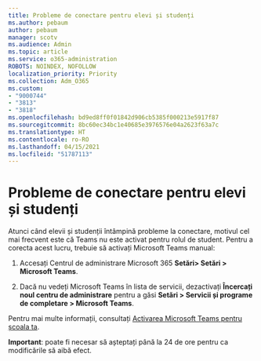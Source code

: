 ```yaml
---
title: Probleme de conectare pentru elevi și studenți
ms.author: pebaum
author: pebaum
manager: scotv
ms.audience: Admin
ms.topic: article
ms.service: o365-administration
ROBOTS: NOINDEX, NOFOLLOW
localization_priority: Priority
ms.collection: Adm_O365
ms.custom:
- "9000744"
- "3813"
- "3818"
ms.openlocfilehash: bd9ed8ff0f01842d906cb5385f000213e5917f87
ms.sourcegitcommit: 8bc60ec34bc1e40685e3976576e04a2623f63a7c
ms.translationtype: HT
ms.contentlocale: ro-RO
ms.lasthandoff: 04/15/2021
ms.locfileid: "51787113"
---
```

# <a name="sign-in-issues-for-students"></a>Probleme de conectare pentru elevi și studenți

Atunci când elevii și studenții întâmpină probleme la conectare, motivul cel mai frecvent este că Teams nu este activat pentru rolul de student. Pentru a corecta acest lucru, trebuie să activați Microsoft Teams manual:

1. Accesați Centrul de administrare Microsoft 365 **Setări> Setări > Microsoft Teams**. 

2. Dacă nu vedeți Microsoft Teams în lista de servicii, dezactivați **Încercați noul centru de administrare** pentru a găsi **Setări > Servicii și programe de completare > Microsoft Teams**. 

Pentru mai multe informații, consultați [Activarea Microsoft Teams pentru școala ta](https://docs.microsoft.com/microsoft-365/education/intune-edu-trial/enable-microsoft-teams#enable-microsoft-teams-for-your-school-1). 

**Important**: poate fi necesar să așteptați până la 24 de ore pentru ca modificările să aibă efect.

 
